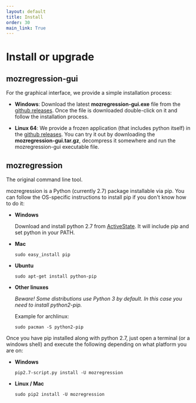 ```yaml
---
layout: default
title: Install
order: 30
main_link: True
---
```


# Install or upgrade

## mozregression-gui

For the graphical interface, we provide a simple installation process:

- **Windows**:
  Download the latest **mozregression-gui.exe** file from the
  [github releases]. Once the file is downloaded double-click on it and
  follow the installation process.

- **Linux 64**:
  We provide a frozen application (that includes python itself) in the
  [github releases]. You can try it out by downloading the
  **mozregression-gui.tar.gz**, decompress it somewhere and run the
  mozregression-gui executable file.

## mozregression

The original command line tool.

mozregression is a Python (currently 2.7) package installable via pip. You can
follow the OS-specific instructions to install pip if you don't know how to do it:

- **Windows**

  Download and install python 2.7 from
  [ActiveState](http://www.activestate.com/activepython/downloads).
  It will include pip and set python in your PATH.
- **Mac**

      sudo easy_install pip

- **Ubuntu**

      sudo apt-get install python-pip

- **Other linuxes**

  *Beware! Some distributions use Python 3 by default. In this case you need to install python2-pip.*

  Example for archlinux:

      sudo pacman -S python2-pip

Once you have pip installed along with python 2.7, just open a terminal
(or a windows shell) and execute the following depending on what platform
you are on:

- **Windows**

      pip2.7-script.py install -U mozregression

- **Linux / Mac**

      sudo pip2 install -U mozregression

[github releases]: https://github.com/mozilla/mozregression/releases
[from github]: https://github.com/mozilla/mozregression/blob/master/gui/README.rst
